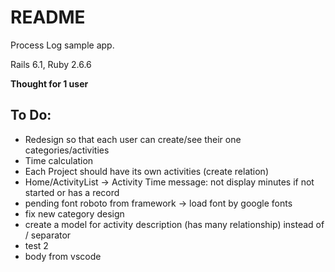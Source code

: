 # README

Process Log sample app.

Rails 6.1, Ruby 2.6.6

**Thought for 1 user**

## To Do:

* Redesign so that each user can create/see their one categories/activities
* Time calculation
* Each Project should have its own activities (create relation)
* Home/ActivityList -> Activity Time message: not display minutes if not started or has a record
* pending font roboto from framework -> load font by google fonts
* fix new category design
* create a model for activity description (has many relationship) instead of / separator
* test 2
* body from vscode